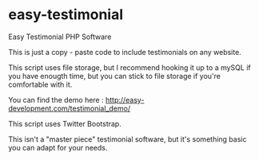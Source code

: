 easy-testimonial
================

Easy Testimonial PHP Software

This is just a copy - paste code to include testimonials on any website.

This script uses file storage, but I recommend hooking it up to a mySQL if you have enougth time, but you can stick to file storage if you're comfortable with it. 

You can find the demo here : http://easy-development.com/testimonial_demo/

This script uses Twitter Bootstrap.

This isn't a "master piece" testimonial software, but it's something basic you can adapt for your needs.
